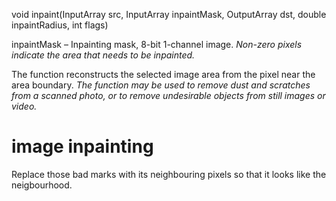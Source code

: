 void inpaint(InputArray src, InputArray inpaintMask, OutputArray dst, double inpaintRadius, int flags)


inpaintMask – Inpainting mask, 8-bit 1-channel image. *Non-zero pixels indicate the area that needs to be inpainted.*

The function reconstructs the selected image area from the pixel near the area boundary. *The function may be used to remove dust and scratches from a scanned photo, or to remove undesirable objects from still images or video.*



# image inpainting
Replace those bad marks with its neighbouring pixels so that it looks like the neigbourhood.



[1]: https://docs.opencv.org/3.3.1/df/d3d/tutorial_py_inpainting.html "Image Inpainting"
